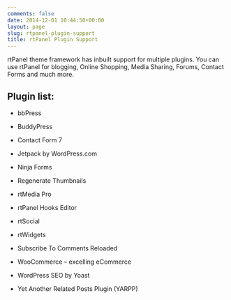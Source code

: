 ```yaml
---
comments: false
date: 2014-12-01 10:44:50+00:00
layout: page
slug: rtpanel-plugin-support
title: rtPanel Plugin Support
---
```


rtPanel theme framework has inbuilt support for multiple plugins. You can use rtPanel for blogging, Online Shopping, Media Sharing, Forums, Contact Forms and much more.


## Plugin list:





	
  * bbPress

	
  * BuddyPress

	
  * Contact Form 7

	
  * Jetpack by WordPress.com

	
  * Ninja Forms

	
  * Regenerate Thumbnails

	
  * rtMedia Pro

	
  * rtPanel Hooks Editor

	
  * rtSocial

	
  * rtWidgets

	
  * Subscribe To Comments Reloaded

	
  * WooCommerce – excelling eCommerce

	
  * WordPress SEO by Yoast

	
  * Yet Another Related Posts Plugin (YARPP)


